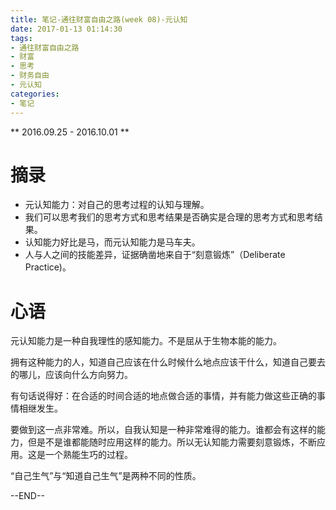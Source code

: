 ```yaml
---
title: 笔记-通往财富自由之路(week 08)-元认知
date: 2017-01-13 01:14:30
tags:
- 通往财富自由之路
- 财富
- 思考
- 财务自由
- 元认知
categories:
- 笔记
---
```


** 2016.09.25 - 2016.10.01 **


# 摘录
- 元认知能力：对自己的思考过程的认知与理解。
- 我们可以思考我们的思考方式和思考结果是否确实是合理的思考方式和思考结果。
- 认知能力好比是马，而元认知能力是马车夫。
- 人与人之间的技能差异，证据确凿地来自于“刻意锻炼”（Deliberate Practice)。

# 心语

元认知能力是一种自我理性的感知能力。不是屈从于生物本能的能力。

拥有这种能力的人，知道自己应该在什么时候什么地点应该干什么，知道自己要去的哪儿，应该向什么方向努力。

有句话说得好：在合适的时间合适的地点做合适的事情，并有能力做这些正确的事情相继发生。

要做到这一点非常难。所以，自我认知是一种非常难得的能力。谁都会有这样的能力，但是不是谁都能随时应用这样的能力。所以无认知能力需要刻意锻炼，不断应用。这是一个熟能生巧的过程。

“自己生气”与“知道自己生气”是两种不同的性质。

--END--
